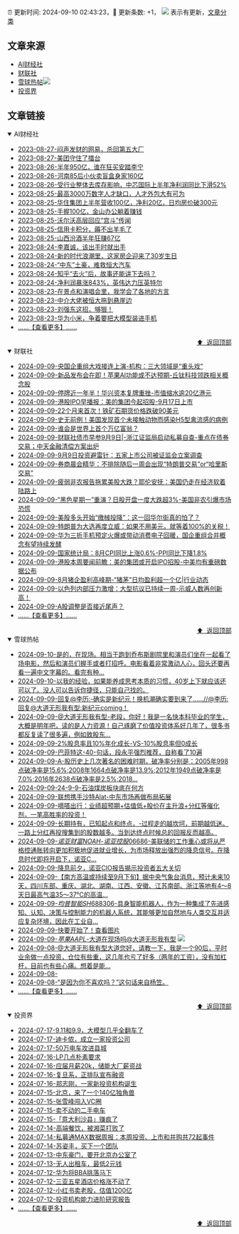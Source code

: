 ##

:alarm_clock: 更新时间: 2024-09-10 02:43:23，:rocket: 更新条数: +1， ![](/assets/dot.png) 表示有更新，[文章分类](/TAGS.md)

## 文章来源

- [AI财经社](#ai财经社)  
- [财联社](#财联社)  
- [雪球热帖](#雪球热帖)![](/assets/dot.png)   
- [投资界](#投资界)  

## 文章链接

<details open>
<summary id="ai财经社">
 AI财经社
</summary>


- [2023-08-27-闷声发财的网易，杀回第五大厂](https://www.aicaijing.com.cn/article/18610)  
- [2023-08-27-美团守住了擂台](https://www.aicaijing.com.cn/article/18611)  
- [2023-08-26-半年950亿，谁在狂买安踏李宁](https://www.aicaijing.com.cn/article/18607)  
- [2023-08-26-河南85后小伙卖盲盒身家160亿](https://www.aicaijing.com.cn/article/18608)  
- [2023-08-26-受行业整体去库存影响，中芯国际上半年净利润同比下滑52%](https://www.aicaijing.com.cn/article/18609)  
- [2023-08-25-最高3000万数字人才缺口，人才外包大有可为](https://www.aicaijing.com.cn/article/18601)  
- [2023-08-25-华住集团上半年营收100亿，净利20亿，日均房价破300元](https://www.aicaijing.com.cn/article/18602)  
- [2023-08-25-手握100亿，金山办公躺着赚钱](https://www.aicaijing.com.cn/article/18603)  
- [2023-08-25-沃尔沃高层回应“宫斗”传闻](https://www.aicaijing.com.cn/article/18604)  
- [2023-08-25-信用卡积分，薅不出羊毛了](https://www.aicaijing.com.cn/article/18605)  
- [2023-08-25-山西汾酒半年狂赚67亿](https://www.aicaijing.com.cn/article/18606)  
- [2023-08-24-李嘉诚，该出手时就出手](https://www.aicaijing.com.cn/article/18596)  
- [2023-08-24-新的时代浪潮里，这家房企迎来了30岁生日](https://www.aicaijing.com.cn/article/18597)  
- [2023-08-24-“中东”土豪，难救恒大汽车](https://www.aicaijing.com.cn/article/18598)  
- [2023-08-24-知乎“去火”后，故事还能讲下去吗？](https://www.aicaijing.com.cn/article/18599)  
- [2023-08-24-净利润暴涨843%，英伟达力压英特尔](https://www.aicaijing.com.cn/article/18600)  
- [2023-08-23-在景点和演唱会里，我学会了各地的方言](https://www.aicaijing.com.cn/article/18591)  
- [2023-08-23-中介大佬被恒大拖到悬崖边](https://www.aicaijing.com.cn/article/18592)  
- [2023-08-23-刘强东这招，够狠！](https://www.aicaijing.com.cn/article/18593)  
- [2023-08-23-华为小米，争着要把大模型装进手机](https://www.aicaijing.com.cn/article/18594)  
- [......【查看更多】......](/details/AI财经社.md)

<div align="right"><a href="#文章来源">⬆ &nbsp;返回顶部</a></div>
</details>

<details open>
<summary id="财联社">
 财联社
</summary>


- [2024-09-09-央国企重组大戏接连上演-机构：三大领域是“重头戏”](https://www.cls.cn/detail/1792781)  
- [2024-09-09-新品发布会在即！苹果AI功能或不达预期-丘钛科技领跌相关概念股](https://www.cls.cn/detail/1792848)  
- [2024-09-09-停牌近一年半！华兴资本复牌重挫-市值缩水逾20亿港元](https://www.cls.cn/detail/1792792)  
- [2024-09-09-港股IPO早播报：美的集团今起招股-9月17日上市](https://www.cls.cn/detail/1761002)  
- [2024-09-09-22个月来首次！铁矿石期货价格跌破90美元](https://www.cls.cn/detail/1792753)  
- [2024-09-09-史无前例！美国发现首个未接触动物而感染H5型禽流感的病例](https://www.cls.cn/detail/1792738)  
- [2024-09-09-谁会是世界上首个万亿富翁？](https://www.cls.cn/detail/1792734)  
- [2024-09-09-财联社债市早参9月9日|-浙江证监局启动私募自查-重点在债券交易；中天金融清偿方案出炉](https://www.cls.cn/detail/1792606)  
- [2024-09-09-9月9日投资避雷针：五家上市公司被证监会立案调查](https://www.cls.cn/detail/1792592)  
- [2024-09-09-券商晨会精华：不排除随后一周会出现“特朗普交易”or“哈里斯交易”](https://www.cls.cn/detail/1792572)  
- [2024-09-09-疲弱非农报告拖累美股大跌？耶伦安抚：美国仍走在经济软着陆路上](https://www.cls.cn/detail/1792587)  
- [2024-09-09-“黑色星期一”重演？日股开盘一度大跌超3%-美国非农引爆市场恐慌](https://www.cls.cn/detail/1792613)  
- [2024-09-09-美股多头开始“缴械投降”：这一回华尔街真的怕了？](https://www.cls.cn/detail/1792649)  
- [2024-09-09-特朗普为大选再度立威：如果不用美元，就等着100%的关税！](https://www.cls.cn/detail/1792618)  
- [2024-09-09-华为三折手机预定火爆或带动消费电子回暖，国企重组合并概念有望持续发酵](https://www.cls.cn/detail/1792710)  
- [2024-09-09-国家统计局：8月CPI同比上涨0.6%-PPI同比下降1.8%](https://www.cls.cn/detail/1792578)  
- [2024-09-09-港股本周要闻前瞻：美的集团或开启IPO招股-中美均有重磅数据公布](https://www.cls.cn/detail/1792509)  
- [2024-09-09-8月猪企盈利高峰期-“猪茅”日均盈利超一个亿|行业动态](https://www.cls.cn/detail/1792747)  
- [2024-09-09-以色列内部压力激增：大型抗议已持续一周-示威人数再创新高！](https://www.cls.cn/detail/1792820)  
- [2024-09-09-A股调整是否接近尾声？](https://www.cls.cn/detail/1792839)  
- [......【查看更多】......](/details/财联社.md)

<div align="right"><a href="#文章来源">⬆ &nbsp;返回顶部</a></div>
</details>

<details open>
<summary id="雪球热帖">
 雪球热帖
</summary>


- [2024-09-10-是的，在现场。相当于跑到乔布斯剧院里和演员们坐在一起看了场电影，然后和演员们握手或者打招呼。电影看着非常激动人心，回头还要再看一遍中文字幕的。看完有种...](https://xueqiu.com/1247347556/304112358)  
- [2024-09-10-以我的经验，如果能养成思考本质的习惯，40岁上下就应该还可以了。没人可以告诉你捷径，只能自己找的。](https://xueqiu.com/1247347556/304106900)  
- [2024-09-09-回复@李历:-确实是新纪元！换机潮确实要到来了……//@李历:回复@大道无形我有型:新纪元coming！](https://xueqiu.com/1247347556/304096465)  
- [2024-09-09-@大道无形我有型-老段，你好！我是一名快本科毕业的学生，大概是明年吧，读的是人力资源！自己琢磨了价值投资体系好几年了，很多书都反复读了很多遍，例如致股东...](https://xueqiu.com/9348729933/304090849)  
- [2024-09-09-2%股息率且10%年化成长-VS-10%股息率但0成长](https://xueqiu.com/2792218779/304081182)  
- [2024-09-09-巴菲特这-40-句话，段永平强烈推荐，自称看了10遍](https://xueqiu.com/4894511814/303993413)  
- [2024-09-09-A-股历史上几次著名的困难时期，破净率分别是：2005年998点破净率是15.6%;2008年1664点破净率是13.9%;2012年1949点破净率是7.0%;2016年2638点破净率是2.5%;2018...](https://xueqiu.com/5849638862/304066240)  
- [2024-09-09-24-9-9-石油煤炭板块底在何方](https://xueqiu.com/8772786299/304044514)  
- [2024-09-09-联想携手沙特Alat-中东市场再做布局拓展](https://xueqiu.com/6572050310/303981677)  
- [2024-09-09-嘀嗒出行：业绩超预期+估值低+股价在主升浪+分红等催化剂，一笔高胜率的投资！](https://xueqiu.com/7041780087/303992990)  
- [2024-09-09-长期持有，已知起点和终点，-过程走的越坎坷，前期越低迷。一路上分红再投搜集到的股数越多。当到达终点时候总的回报反而越高。](https://xueqiu.com/9887656769/304007767)  
- [2024-09-09-$诺亚财富NOAH$-$诺亚控股06686$-美联储的工作重心或将从严格控通胀转向更加积极地促进就业增长，为市场释放出强烈的降息信号。在降息时代即将开启下，诺亚C...](https://xueqiu.com/5061904629/304010095)  
- [2024-09-09-降息前夕，诺亚CIO报告揭示投资者五大关切](https://xueqiu.com/8820668775/304040026)  
- [2024-09-09-【南方高温或持续至9月下旬】据中央气象台消息，预计未来10天，四川东部、重庆、湖北、湖南、江西、安徽、江苏南部、浙江等地有4～8天日最高气温35～37℃的高温...](https://xueqiu.com/5124430882/304053235)  
- [2024-09-09-$均普智能SH688306$-具身智能机器人，作为一种集成了先进感知、认知、决策与控制能力的机器人系统，其能够更加自然地与人类交互并适应复杂环境，因此在工业自...](https://xueqiu.com/4960069432/303989450)  
- [2024-09-09-快要开始了！查看图片](https://xueqiu.com/1247347556/304091630)  
- [2024-09-09-$苹果AAPL$-大道在现场吗@大道无形我有型](https://xueqiu.com/9090398812/304089074) ![](/assets/new.png)  
- [2024-09-08-@大道无形我有型大道您好，请教一下，我是一个90后，平时业余做一点投资，仓位有些重，这几年也亏了好多（两年的工资），没有加杠杆，目前也有些心痛。想着是能...](https://xueqiu.com/3802694859/303925972)  
- [2024-09-08-](https://xueqiu.com/8411958407/303930559)  
- [2024-09-08-“是因为你不喜欢吗？”这句话来自杨笠。](https://xueqiu.com/1247347556/303932856)  
- [......【查看更多】......](/details/雪球热帖.md)

<div align="right"><a href="#文章来源">⬆ &nbsp;返回顶部</a></div>
</details>

<details open>
<summary id="投资界">
 投资界
</summary>


- [2024-07-17-9.11和9.9，大模型几乎全翻车了](https://posts.careerengine.us/p/6697778c44726b29bffa3a09)  
- [2024-07-17-迪卡侬，成立一家投资公司](https://posts.careerengine.us/p/6697778c44726b29bffa3a01)  
- [2024-07-17-50万电车攻进县城](https://posts.careerengine.us/p/6697779c831e1d29eea44253)  
- [2024-07-16-LP几点朴素要求](https://posts.careerengine.us/p/669636a8720ed522248054dc)  
- [2024-07-16-应届月薪20k，储能大厂薪资战](https://posts.careerengine.us/p/669636a8720ed522248054d4)  
- [2024-07-16-复旦系，正排队宣布融资](https://posts.careerengine.us/p/66963699cb38e136a496986c)  
- [2024-07-16-郑志刚，一家新投资机构诞生](https://posts.careerengine.us/p/66963699cb38e136a4969874)  
- [2024-07-15-北京，来了一个140亿独角兽](https://posts.careerengine.us/p/6694db59a0c3ac562b61f9af)  
- [2024-07-15-张雪峰闯入VC圈](https://posts.careerengine.us/p/6694db59a0c3ac562b61f9b7)  
- [2024-07-15-卖不动的二手电车](https://posts.careerengine.us/p/6694db6836b2f1565d9b541a)  
- [2024-07-15-「意大利沙县」赚疯了](https://posts.careerengine.us/p/6694db6836b2f1565d9b5422)  
- [2024-07-14-高端餐饮，被湘菜打败了](https://posts.careerengine.us/p/6693862333c6e710d0bf9dc4)  
- [2024-07-14-私募通MAX数据周报：本周投资、上市和并购共72起事件](https://posts.careerengine.us/p/6693862333c6e710d0bf9dcc)  
- [2024-07-14-苏姿丰，买下一个团队](https://posts.careerengine.us/p/6693861481427510b2b9c123)  
- [2024-07-13-中东豪门，要开北京办公室了](https://posts.careerengine.us/p/66922794a876f80d113b51fe)  
- [2024-07-13-无人出租车，最低2元钱](https://posts.careerengine.us/p/669227b82202ae0dfac5d713)  
- [2024-07-12-华为将BBA挑落马下](https://posts.careerengine.us/p/6690a6c68082df14ead7eaac)  
- [2024-07-12-三亚五星酒店价格涨不动了](https://posts.careerengine.us/p/6690a6c68082df14ead7eaa4)  
- [2024-07-12-小红书卖老股，估值1200亿](https://posts.careerengine.us/p/6690a6b756b00014bcc00e8f)  
- [2024-07-12-投资机构能力进阶研究报告](https://posts.careerengine.us/p/6690a6b756b00014bcc00e87)  
- [......【查看更多】......](/details/投资界.md)

<div align="right"><a href="#文章来源">⬆ &nbsp;返回顶部</a></div>
</details>
